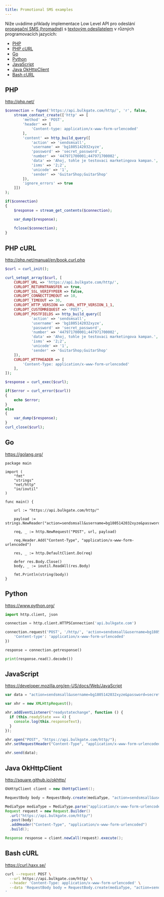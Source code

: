 ```yaml
---
title: Promotional SMS examples
---
```


Níže uvádíme příklady implementace Low Level API pro odeslání [propagační SMS (hromadné)](difference-promotional-transactional-sms.md#promotional-sms) s [textovým odesílatelem](sender-type.md#text-sender-id) v různých programovacích jazycích: 
 - [PHP](#php)
 - [PHP cURL](#php-curl)
 - [Go](#go)
 - [Python](#python)
 - [JavaScript](#javascript)
 - [Java OkHttpClient](#java-okhttpclient)
 - [Bash cURL](#bash-curl)

## PHP
http://php.net/
``` php
$connection = fopen('https://api.bulkgate.com/http/', 'r', false,
    stream_context_create(['http' => [
        'method' => 'POST',
        'header' => [
            'Content-type: application/x-www-form-urlencoded'
        ],
        'content' => http_build_query([
            'action' => 'sendsmsall', 
            'username' => 'bg1805142032xyze',
            'password' => 'secret_password',
            'number' => '447971700001;447971700002',
            'data' => 'Ahoj, tohle je testovaci marketingova kampan.',
            'isms' => '2;2',
            'unicode' => '1',
            'sender' => 'GuitarShop;GuitarShop'
        ]),
        'ignore_errors' => true
    ]])
);

if($connection)
{
    $response = stream_get_contents($connection);

    var_dump($response);
    
    fclose($connection);
}
```

## PHP cURL 
http://php.net/manual/en/book.curl.php
``` php
$curl = curl_init();

curl_setopt_array($curl, [
    CURLOPT_URL => 'https://api.bulkgate.com/http/',
    CURLOPT_RETURNTRANSFER => true,
    CURLOPT_SSL_VERIFYPEER => false,
    CURLOPT_CONNECTTIMEOUT => 10,
    CURLOPT_TIMEOUT => 30,
    CURLOPT_HTTP_VERSION => CURL_HTTP_VERSION_1_1,
    CURLOPT_CUSTOMREQUEST => 'POST',
    CURLOPT_POSTFIELDS => http_build_query([
            'action' => 'sendsmsall', 
            'username' => 'bg1805142032xyze',
            'password' => 'secret_password',
            'number' => '447971700001;447971700002',
            'data' => 'Ahoj, tohle je testovaci marketingova kampan.',
            'isms' => '2;2',
            'unicode' => '1',
            'sender' => 'GuitarShop;GuitarShop'
    ]),
    CURLOPT_HTTPHEADER => [
        'Content-Type: application/x-www-form-urlencoded'
    ],
]);

$response = curl_exec($curl);

if($error = curl_error($curl))
{
    echo $error;
}
else
{
    var_dump($response);
}
curl_close($curl);
```

## Go
https://golang.org/
``` golang
package main

import (
	"fmt"
	"strings"
	"net/http"
	"io/ioutil"
)

func main() {

	url := "https://api.bulkgate.com/http/"

	payload := strings.NewReader("action=sendsmsall&username=bg1805142032xyze&password=secret_password&number=447971700001;447971700002&data=Ahoj+tohle+je+testovaci+marketingova+kampan&isms=2;2&unicode=1&sender=GuitarShop;GuitarShop")

	req, _ := http.NewRequest("POST", url, payload)

	req.Header.Add("Content-Type", "application/x-www-form-urlencoded")

	res, _ := http.DefaultClient.Do(req)

	defer res.Body.Close()
	body, _ := ioutil.ReadAll(res.Body)

	fmt.Println(string(body))
}
```

## Python
https://www.python.org/
``` Python
import http.client, json

connection = http.client.HTTPSConnection('api.bulkgate.com')

connection.request('POST', '/http/', 'action=sendsmsall&username=bg1805142032xyze&password=secret_password&number=447971700001;447971700002&data=Ahoj+tohle+je+testovaci+marketingova+kampan&isms=2;2&unicode=1&sender=GuitarShop;GuitarShop', {
    'Content-type': 'application/x-www-form-urlencoded'
})

response = connection.getresponse()

print(response.read().decode())
```

## JavaScript
https://developer.mozilla.org/en-US/docs/Web/JavaScript
``` JavaScript
var data = "action=sendsmsall&username=bg1805142032xyze&password=secret_password&number=447971700001;447971700002&data=Ahoj+tohle+je+testovaci+marketingova+kampan&isms=2;2&unicode=1&sender=GuitarShop;GuitarShop";

var xhr = new XMLHttpRequest();

xhr.addEventListener("readystatechange", function () {
  if (this.readyState === 4) {
    console.log(this.responseText);
  }
});

xhr.open("POST", "https://api.bulkgate.com/http/");
xhr.setRequestHeader("Content-Type", "application/x-www-form-urlencoded");

xhr.send(data);
```

## Java OkHttpClient
http://square.github.io/okhttp/
``` Java
OkHttpClient client = new OkHttpClient();

RequestBody body = RequestBody.create(mediaType, "action=sendsmsall&username=bg1805142032xyze&password=secret_password&number=447971700001;447971700002&data=Ahoj+tohle+je+testovaci+marketingova+kampan&isms=2;2&unicode=1&sender=GuitarShop;GuitarShop");

MediaType mediaType = MediaType.parse("application/x-www-form-urlencoded");
Request request = new Request.Builder()
  .url("https://api.bulkgate.com/http/")
  .post(body)
  .addHeader("Content-Type", "application/x-www-form-urlencoded")
  .build();

Response response = client.newCall(request).execute();
```

## Bash cURL
https://curl.haxx.se/
``` bash
curl --request POST \
  --url https://api.bulkgate.com/http/ \
  --header 'Content-Type: application/x-www-form-urlencoded' \
  --data 'RequestBody body = RequestBody.create(mediaType, "action=sendsmsall&username=bg1805142032xyze&password=secret_password&number=447971700001;447971700002&data=Ahoj+tohle+je+testovaci+marketingova+kampan&isms=2;2&unicode=1&sender=GuitarShop;GuitarShop");
'
```
